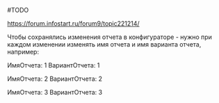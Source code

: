 #TODO 

https://forum.infostart.ru/forum9/topic221214/

Чтобы сохранялись изменения отчета в конфигураторе - нужно при каждом изменении изменять имя отчета и имя варианта отчета, например:

ИмяОтчета: 1
ВариантОтчета: 1

ИмяОтчета: 2
ВариантОтчета: 2

ИмяОтчета: 3
ВариантОтчета: 3